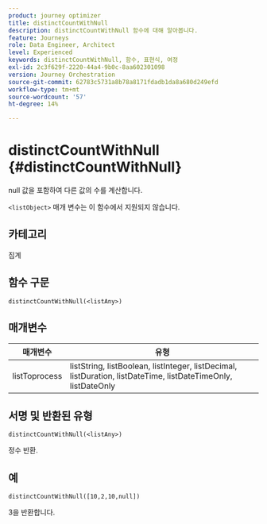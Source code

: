 ```yaml
---
product: journey optimizer
title: distinctCountWithNull
description: distinctCountWithNull 함수에 대해 알아봅니다.
feature: Journeys
role: Data Engineer, Architect
level: Experienced
keywords: distinctCountWithNull, 함수, 표현식, 여정
exl-id: 2c3f629f-2220-44a4-9b0c-8aa602301098
version: Journey Orchestration
source-git-commit: 62783c5731a8b78a8171fdadb1da8a680d249efd
workflow-type: tm+mt
source-wordcount: '57'
ht-degree: 14%

---
```


# distinctCountWithNull {#distinctCountWithNull}

null 값을 포함하여 다른 값의 수를 계산합니다.

`<listObject>` 매개 변수는 이 함수에서 지원되지 않습니다.

## 카테고리

집계

## 함수 구문

`distinctCountWithNull(<listAny>)`

## 매개변수

| 매개변수 | 유형 |
|-----------|------------------|
| listToprocess | listString, listBoolean, listInteger, listDecimal, listDuration, listDateTime, listDateTimeOnly, listDateOnly |

## 서명 및 반환된 유형

`distinctCountWithNull(<listAny>)`

정수 반환.

## 예

`distinctCountWithNull([10,2,10,null])`

3을 반환합니다.
